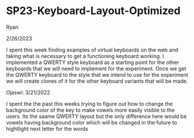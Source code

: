 # SP23-Keyboard-Layout-Optimized

Ryan 

2/26/2023

I spent this week finding examples of virtual keyboards on the web and taking what is necessary to get a functioning keyboard working. I implemented a QWERTY style keyboard as a starting point for the other keyboards that we will need to implement for the experiment. Once we get the QWERTY keyboard to the style that we intend to use for the experiment we will create clones of it for the other keyboard variants that will be made.

Ojaswi: 3/21/2022

I spent the the past this weeks trying to figure out how to change the background color of the key to make vowels more easily visible to the users. Its the saame  QWERTY layout but the only difference here would be vowels having background color which will be changed in the future to hightlight next letter for the words
